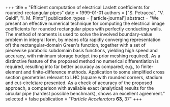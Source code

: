 +++
title = "Efficient computation of electrical Laslett coefficients for rounded-rectangular pipes"
date = 1999-01-01
authors = ["S. Petracca", "V. Galdi", "I. M. Pinto"]
publication_types = ['article-journal']
abstract = "We present an effective numerical technique for computing the electrical image coefficients for rounded rectangular pipes with perfectly conducting walls. The method of moments is used to solve the involved boundary-value problem in integral form, by means of(a rapidly converging representation of) the rectangular-domain Green's function, together with a set of piecewise parabolic subdomain basis functions, yielding high speed and accuracy, with minimum storage budget (no prior meshing required). As a distinctive feature of the proposed method no numerical differentiation is required, resulting into far better accuracy as compared, e.g., to finite-element and finite-difference methods. Application to some simplified cross section geometries relevant to LHC (square with rounded corners, stadium and cut-circle)are presented. As a check of accuracy of the proposed approach, a comparison with available exact (analytical) results for the circular pipe (hardest possible benchmark), shows an excellent agreement."
selected = false
publication = "*Particle Accelerators* **63**, 37"
+++
